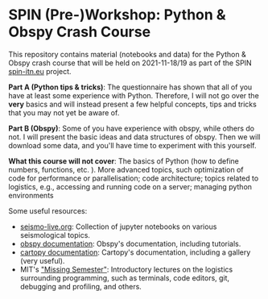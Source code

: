 # SPIN (Pre-)Workshop: Python & Obspy Crash Course

This repository contains material (notebooks and data) for the Python & Obspy crash course that will be held on 2021-11-18/19 as part of the SPIN [spin-itn.eu](https://spin-itn.eu) project.

**Part A (Python tips & tricks)**: The questionnaire has shown that all of you have at least some experience with Python. Therefore, I will not go over the **very** basics and will instead present a few helpful concepts, tips and tricks that you may not yet be aware of.

**Part B (Obspy)**: Some of you have experience with obspy, while others do not. I will present the basic ideas and data structures of obspy. Then we will download some data, and you'll have time to experiment with this yourself.

**What this course will not cover**: The basics of Python (how to define numbers, functions, etc. ). More advanced topics, such optimization of code for performance or parallelisation; code architecture; topics related to logistics, e.g., accessing and running code on a server; managing python environments

Some useful resources:

- [seismo-live.org](http://seismo-live.org/): Collection of jupyter notebooks on various seismological topics.
- [obspy documentation](https://docs.obspy.org): Obspy's documentation, including tutorials.
- [cartopy documentation](https://scitools.org.uk/cartopy/docs/latest/): Cartopy's documentation, including a gallery (very useful).
- MIT's ["Missing Semester"](https://www.youtube.com/c/MissingSemester): Introductory lectures on the logistics surrounding programming, such as terminals, code editors, git, debugging and profiling, and others.
